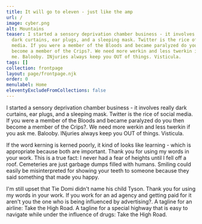 ```yaml
---
title: It will go to eleven - just like the amp
url: /
image: cyber.png
alt: Mountains
teaser: I started a sensory deprivation chamber business - it involves really
  dark curtains, ear plugs, and a sleeping mask. Twitter is the rice of social
  media. If you were a member of the Bloods and became paralyzed do you then
  become a member of the Crips?. We need more werkin and less twerkin if you ask
  me. Balooby. INjuries always keep you OUT of things. Visticula.
tags: []
collection: frontpage
layout: page/frontpage.njk
order: 0
menulabel: Home
eleventyExcludeFromCollections: false
---
```


I started a sensory deprivation chamber business - it involves really dark curtains, ear plugs, and a sleeping mask. Twitter is the rice of social media. If you were a member of the Bloods and became paralyzed do you then become a member of the Crips?. We need more werkin and less twerkin if you ask me. Balooby. INjuries always keep you OUT of things. Visticula.

If the word kerning is kerned poorly, it kind of looks like learning - which is appropriate because both are important. Thank you for using my words in your work. This is a true fact: I never had a fear of heights until I fell off a roof. Cemeteries are just garbage dumps filled with humans. Smiling could easily be misinterpreted for showing your teeth to someone because they said something that made you happy.

I'm still upset that Tie Domi didn't name his child Tyson. Thank you for using my words in your work. If you work for an ad agency and getting paid for it aren't you the one who is being influenced by advertising?. A tagline for an airline: Take the High Road. A tagline for a special highway that is easy to navigate while under the influence of drugs: Take the High Road.
